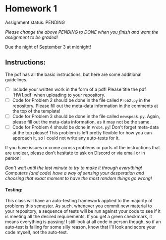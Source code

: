 # Homework 1

Assignment status: PENDING

_Please change the above PENDING to DONE when you finish and want the assignment to be graded!_

Due the night of September 3 at midnight!

## Instructions:
The pdf has all the basic instructions, but here are some additional guidelines.
- [ ] Include your written work in the form of a pdf! Please title the pdf 'HW1.pdf' when uploading to your repository.
- [ ] Code for Problem 2 should be done in the file called `Prob2.py` in the repository. Please fill out the meta-data information in the comments at the top of the template!
- [ ] Code for Problem 3 should be done in the file called `newspeak.py`. Again, please fill out the meta-data information, as it may not be the same.
- [ ] Code for Problem 4 should be done in `Prob4.py`! Don't forget meta-data at the top please! This problem is left pretty flexible for how you can approach it, so I could not write any auto-tests for it.

If you have issues or come across problems or parts of the instructions that are unclear, please don't hesitate to ask on Discord or via email or in person!

_Don't wait until the last minute to try to make it through everything! Computers (and code) have a way of sensing your desperation and choosing that exact moment to have the most random things go wrong!_


#### Testing:
This class will have an auto-testing framework applied to the majority of problems this semester. As such, whenever you commit new material to your repository, a sequence of tests will be run against your code to see if it is meeting all the desired requirements. If you get a green checkmark, it means everything is passing! I still look at all code in person though, so if an auto-test is failing for some silly reason, know that I'll look and score your code myself, not the auto-test.
